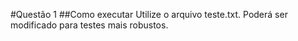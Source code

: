 #Questão 1
##Como executar
Utilize o arquivo teste.txt. Poderá ser modificado para testes mais robustos.